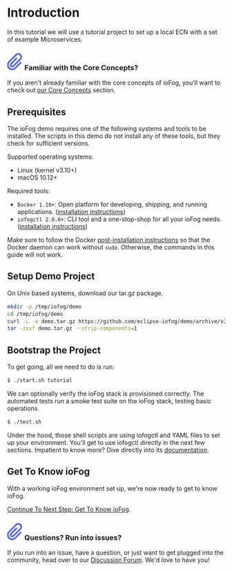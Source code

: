 # Introduction

In this tutorial we will use a tutorial project to set up a local ECN with a set of example Microservices.

<aside class="notifications note">
  <h3><img src="/images/icos/ico-note.svg" alt=""> Familiar with the Core Concepts?</h3>
  <p>If you aren't already familiar with the core concepts of ioFog, you'll want to check out <a href="../getting-started/core-concepts.html">our Core Concepts</a> section.</p>
</aside>

## Prerequisites

The ioFog demo requires one of the following systems and tools to be installed. The scripts in this demo do not install any of these tools, but they check for sufficient versions.

Supported operating systems:

- Linux (kernel v3.10+)
- macOS 10.12+

Required tools:

- `Docker 1.10+`: Open platform for developing, shipping, and running applications. ([installation instructions](https://docs.docker.com/install/))
- `iofogctl 2.0.0+`: CLI tool and a one-stop-shop for all your ioFog needs. ([installation instructions](../../getting-started/quick-start.html))

Make sure to follow the Docker [post-installation instructions](https://docs.docker.com/install/linux/linux-postinstall/) so that the Docker daemon can work without `sudo`. Otherwise, the commands in this guide will not work.

## Setup Demo Project

On Unix based systems, download our tar.gz package.

```bash
mkdir -p /tmp/iofog/demo
cd /tmp/iofog/demo
curl -L -o demo.tar.gz https://github.com/eclipse-iofog/demo/archive/v2.0.0-beta.tar.gz
tar -zxvf demo.tar.gz --strip-components=1
```

## Bootstrap the Project

To get going, all we need to do is run:

```sh
$ ./start.sh tutorial
```

We can optionally verify the ioFog stack is provisioned correctly. The automated tests run a smoke test suite on the ioFog stack, testing basic operations.

```sh
$ ./test.sh
```

<aside class="notifications note">
  <p>Under the hood, those shell scripts are using iofogctl and YAML files to set up your environment. You'll get to use iofogctl directly in the next few sections. Impatient to know more? Dive directly into its <a href="../iofogctl/usage.html#quick-start" target="_blank">documentation</a>.</p>
</aside>

## Get To Know ioFog

With a working ioFog environment set up, we're now ready to get to know ioFog.

[Continue To Next Step: Get To Know ioFog](get-to-know-iofog.html).

<aside class="notifications note">
  <h3><img src="/images/icos/ico-note.svg" alt=""> Questions? Run into issues?</h3>
  <p>If you run into an issue, have a question, or just want to get plugged into the community, head over to our <a href="https://discuss.iofog.org/">Discussion Forum</a>. We'd love to have you!</p>
</aside>
